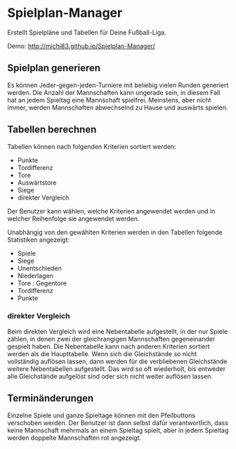 # Spielplan-Manager
Erstellt Spielpläne und Tabellen für Deine Fußball-Liga.

Demo: http://michi83.github.io/Spielplan-Manager/

## Spielplan generieren
Es können Jeder-gegen-jeden-Turniere mit beliebig vielen Runden generiert werden. Die Anzahl der Mannschaften kann ungerade sein, in diesem Fall hat an jedem Spieltag eine Mannschaft spielfrei. Meinstens, aber nicht immer, werden Mannschaften abwechselnd zu Hause und auswärts spielen.

## Tabellen berechnen
Tabellen können nach folgenden Kriterien sortiert werden:
* Punkte
* Tordifferenz
* Tore
* Auswärtstore
* Siege
* direkter Vergleich

Der Benutzer kann wählen, welche Kriterien angewendet werden und in welcher Reihenfolge sie angewendet werden.

Unabhängig von den gewählten Kriterien werden in den Tabellen folgende Statistiken angezeigt:
* Spiele
* Siege
* Unentschieden
* Niederlagen
* Tore : Gegentore
* Tordifferenz
* Punkte

### direkter Vergleich
Beim direkten Vergleich wird eine Nebentabelle aufgestellt, in der nur Spiele zählen, in denen zwei der gleichrangigen Mannschaften gegeneinander gespielt haben. Die Nebentabelle kann nach anderen Kriterien sortiert werden als die Haupttabelle. Wenn sich die Gleichstände so nicht vollständig auflösen lassen, dann werden für die verbliebenen Gleichstände weitere Nebentabellen aufgestellt. Das wird so oft wiederholt, bis entweder alle Gleichstände aufgelöst sind oder sich nicht weiter auflösen lassen.

## Terminänderungen
Einzelne Spiele und ganze Spieltage können mit den Pfeilbuttons verschoben werden. Der Benutzer ist dann selbst dafür verantwortlich, dass keine Mannschaft mehrmals an einem Spieltag spielt, aber in jedem Spieltag werden doppelte Mannschaften rot angezeigt.
